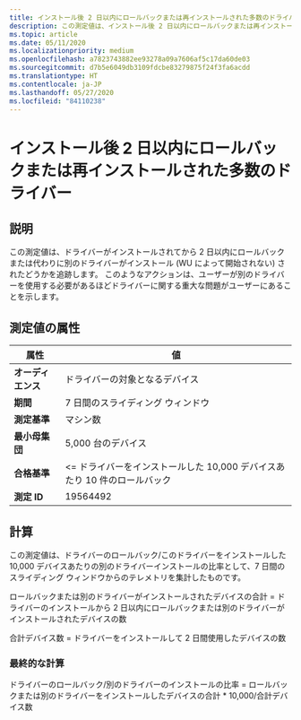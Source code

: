 ```yaml
---
title: インストール後 2 日以内にロールバックまたは再インストールされた多数のドライバー
description: この測定値は、インストール後 2 日以内にロールバックまたは再インストールされた個別のマシンのミリアドとして、7 日間のスライディング ウィンドウからのテレメトリを集計したものです。
ms.topic: article
ms.date: 05/11/2020
ms.localizationpriority: medium
ms.openlocfilehash: a7823743882ee93278a09a7606af5c17da60de03
ms.sourcegitcommit: d7b5e6049db3109fdcbe83279875f24f3fa6acdd
ms.translationtype: HT
ms.contentlocale: ja-JP
ms.lasthandoff: 05/27/2020
ms.locfileid: "84110238"
---
```

# <a name="myriad-of-drivers-that-were-rolled-back-or-re-installed-within-2-days-of-installation"></a>インストール後 2 日以内にロールバックまたは再インストールされた多数のドライバー

## <a name="description"></a>説明

この測定値は、ドライバーがインストールされてから 2 日以内にロールバックまたは代わりに別のドライバーがインストール (WU によって開始されない) されたどうかを追跡します。 このようなアクションは、ユーザーが別のドライバーを使用する必要があるほどドライバーに関する重大な問題がユーザーにあることを示します。

## <a name="measure-attributes"></a>測定値の属性

|属性|値|
|----|----|
|**オーディエンス**|ドライバーの対象となるデバイス|
|**期間**|7 日間のスライディング ウィンドウ|
|**測定基準**|マシン数|
|**最小母集団**|5,000 台のデバイス|
|**合格基準**|<= ドライバーをインストールした 10,000 デバイスあたり 10 件のロールバック|
|**測定 ID**|19564492|

## <a name="calculation"></a>計算

この測定値は、ドライバーのロールバック/このドライバーをインストールした 10,000 デバイスあたりの別のドライバーインストールの比率として、7 日間のスライディング ウィンドウからのテレメトリを集計したものです。

ロールバックまたは別のドライバーがインストールされたデバイスの合計 = ドライバーのインストールから 2 日以内にロールバックまたは別のドライバーがインストールされたデバイスの数

合計デバイス数 = ドライバーをインストールして 2 日間使用したデバイスの数

### <a name="final-calculation"></a>最終的な計算

ドライバーのロールバック/別のドライバーのインストールの比率 = ロールバックまたは別のドライバーをインストールしたデバイスの合計 * 10,000/合計デバイス数
